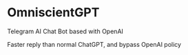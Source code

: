 # OmniscientGPT
Telegram AI Chat Bot based with OpenAI

Faster reply than normal ChatGPT, and bypass OpenAI policy
